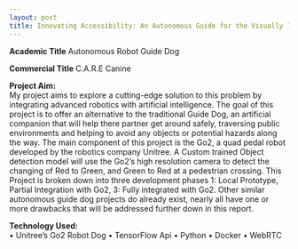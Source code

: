 ```yaml
---
layout: post
title: Innovating Accessibility: An Autonomous Guide for the Visually Impaired
---
```


**Academic Title** 
Autonomous Robot Guide Dog 

**Commercial Title** 
C.A.R.E Canine

**Project Aim:**  
My project aims to explore a cutting-edge solution to this problem by integrating advanced robotics with artificial intelligence. The goal of this project is to offer an alternative to the traditional Guide Dog, an artificial companion that will help there partner get around safely, traversing public environments and helping to avoid any objects or potential hazards along the way. The main component of this project is the Go2, a quad pedal robot developed by the robotics company Unitree. A Custom trained Object detection model will use the Go2’s high resolution camera to detect the changing of Red to Green, and Green to Red at a pedestrian crossing. This Project is broken down into three development phases 1: Local Prototype, Partial Integration with Go2, 3: Fully integrated with Go2. Other similar autonomous guide dog projects do already exist, nearly all have one or more drawbacks that will be addressed further down in this report.

**Technology Used:**
<br>
•	Unitree’s Go2 Robot Dog
•	TensorFlow Api
•	Python
•	Docker
•	WebRTC
